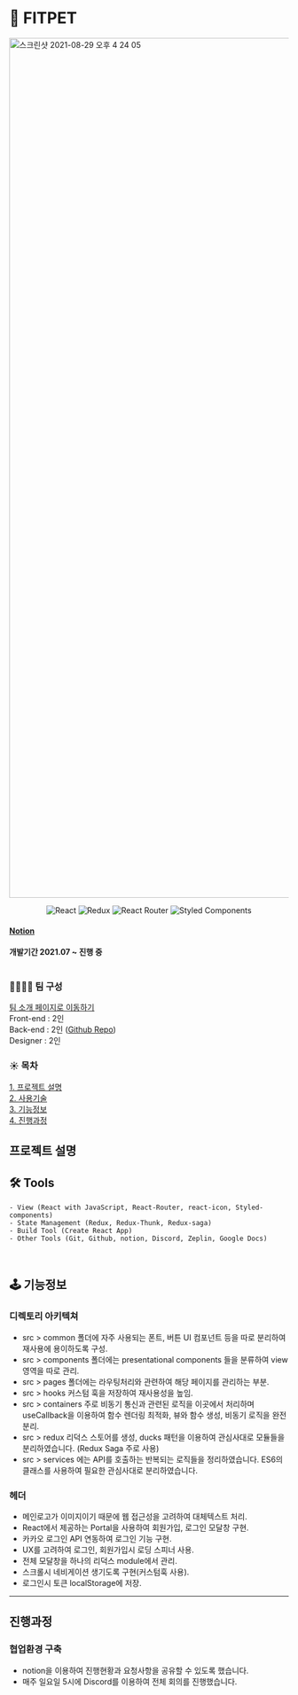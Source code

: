 # 🐶 FITPET

<img width="1552" alt="스크린샷 2021-08-29 오후 4 24 05" src="https://user-images.githubusercontent.com/69631850/131650902-dafdb762-0baf-466f-9ebd-45f343a1c852.png">
<div align='center'>
  
  ![React](https://img.shields.io/badge/react-%2320232a.svg?style=for-the-badge&logo=react&logoColor=%2361DAFB)
  ![Redux](https://img.shields.io/badge/redux-%23593d88.svg?style=for-the-badge&logo=redux&logoColor=white)
  ![React Router](https://img.shields.io/badge/React_Router-CA4245?style=for-the-badge&logo=react-router&logoColor=white)
  ![Styled Components](https://img.shields.io/badge/styled--components-DB7093?style=for-the-badge&logo=styled-components&logoColor=white)

</div>

<h4><a href="https://www.notion.so/FITPET-d85e24eb8e954970a2a70af180d75310" target="_blank"> Notion</a><h4>

개발기간  2021.07 ~ 진행 중
<br/>
<br/>
### 👨‍👩‍👧‍👧 팀 구성

[팀 소개 페이지로 이동하기](https://www.notion.so/8654f82b457e4781bb826e4f34f52df8) <br/>
Front-end : 2인 <br/>
Back-end : 2인 ([Github Repo](https://github.com/re-nolja/FITPET_BACKEND)) <br/>
Designer : 2인  <br/>


### ☀️ 목차
[1. 프로젝트 설명 ](#프로젝트-설명)<br/>
[2. 사용기술 ](#-tools)<br/>
[3. 기능정보 ](#-기능정보)<br/>
[4. 진행과정 ](#진행과정)<br/>


## 프로젝트 설명 



## 🛠 Tools
```
- View (React with JavaScript, React-Router, react-icon, Styled-components)
- State Management (Redux, Redux-Thunk, Redux-saga)
- Build Tool (Create React App)
- Other Tools (Git, Github, notion, Discord, Zeplin, Google Docs)
```

<br/>

## 🕹 기능정보

### 디렉토리 아키텍쳐

- src > common 폴더에 자주 사용되는 폰트, 버튼 UI 컴포넌트 등을 따로 분리하여 재사용에 용이하도록 구성.
- src > components 폴더에는 presentational components 들을 분류하여 view 영역을 따로 관리.
- src > pages 폴더에는 라우팅처리와 관련하여 해당 페이지를 관리하는 부분.
- src > hooks 커스텀 훅을 저장하여 재사용성을 높임.
- src > containers 주로 비동기 통신과 관련된 로직을 이곳에서 처리하며 useCallback을 이용하여 함수 렌더링 최적화, 뷰와 함수 생성, 비동기 로직을 완전분리.
- src > redux 리덕스 스토어를 생성, ducks 패턴을 이용하여 관심사대로 모듈들을 분리하였습니다. (Redux Saga 주로 사용)
- src > services 에는 API를 호출하는 반복되는 로직들을 정리하였습니다. ES6의 클래스를 사용하여 필요한 관심사대로 분리하였습니다.

### 헤더

- 메인로고가 이미지이기 때문에 웹 접근성을 고려하여 대체텍스트 처리.
- React에서 제공하는 Portal을 사용하여 회원가입, 로그인 모달창 구현.
- 카카오 로그인 API 연동하여 로그인 기능 구현.
- UX를 고려하여 로그인, 회원가입시 로딩 스피너 사용.
- 전체 모달창을 하나의 리덕스 module에서 관리.
- 스크롤시 네비게이션 생기도록 구현(커스텀훅 사용).
- 로그인시 토큰 localStorage에 저장.
  
  



---

## 진행과정
### 협업환경 구축
- notion을 이용하여 진행현황과 요청사항을 공유할 수 있도록 했습니다.
- 매주 일요일 5시에 Discord를 이용하여 전체 회의를 진행했습니다.
  

